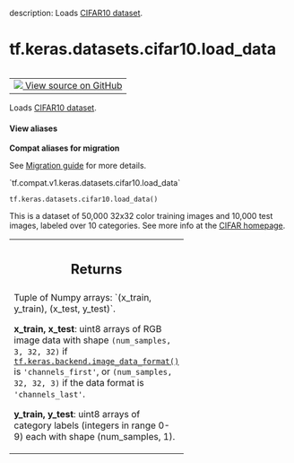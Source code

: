 description: Loads [CIFAR10 dataset](https://www.cs.toronto.edu/~kriz/cifar.html).

<div itemscope itemtype="http://developers.google.com/ReferenceObject">
<meta itemprop="name" content="tf.keras.datasets.cifar10.load_data" />
<meta itemprop="path" content="Stable" />
</div>

# tf.keras.datasets.cifar10.load_data

<!-- Insert buttons and diff -->

<table class="tfo-notebook-buttons tfo-api nocontent" align="left">
<td>
  <a target="_blank" href="https://github.com/tensorflow/tensorflow/blob/r2.4/tensorflow/python/keras/datasets/cifar10.py#L31-L82">
    <img src="https://www.tensorflow.org/images/GitHub-Mark-32px.png" />
    View source on GitHub
  </a>
</td>
</table>



Loads [CIFAR10 dataset](https://www.cs.toronto.edu/~kriz/cifar.html).

<section class="expandable">
  <h4 class="showalways">View aliases</h4>
  <p>
<b>Compat aliases for migration</b>
<p>See
<a href="https://www.tensorflow.org/guide/migrate">Migration guide</a> for
more details.</p>
<p>`tf.compat.v1.keras.datasets.cifar10.load_data`</p>
</p>
</section>

<pre class="devsite-click-to-copy prettyprint lang-py tfo-signature-link">
<code>tf.keras.datasets.cifar10.load_data()
</code></pre>



<!-- Placeholder for "Used in" -->

This is a dataset of 50,000 32x32 color training images and 10,000 test
images, labeled over 10 categories. See more info at the
[CIFAR homepage](https://www.cs.toronto.edu/~kriz/cifar.html).

<!-- Tabular view -->
 <table class="responsive fixed orange">
<colgroup><col width="214px"><col></colgroup>
<tr><th colspan="2"><h2 class="add-link">Returns</h2></th></tr>
<tr class="alt">
<td colspan="2">
Tuple of Numpy arrays: `(x_train, y_train), (x_test, y_test)`.

**x_train, x_test**: uint8 arrays of RGB image data with shape
`(num_samples, 3, 32, 32)` if <a href="../../../../tf/keras/backend/image_data_format.md"><code>tf.keras.backend.image_data_format()</code></a> is
`'channels_first'`, or `(num_samples, 32, 32, 3)` if the data format
is `'channels_last'`.

**y_train, y_test**: uint8 arrays of category labels
(integers in range 0-9) each with shape (num_samples, 1).
</td>
</tr>

</table>

